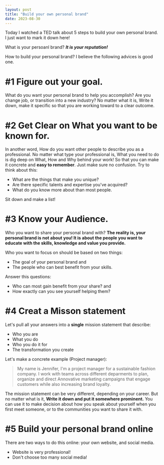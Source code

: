 ```yaml
---
layout: post
title: "Build your own personal brand"
date: 2023-08-30
---
```


Today I watched a TED talk about 5 steps to build your own personal brand.
I just want to mark it down here!

What is your persoanl brand? **_It is your reputation!_**

How to build your personal brand? I believe the following advices is good one.

# #1 Figure out your goal.

What do you want your personal brand to help you accomplish? Are you change job, or transition into a new industry?
No matter what it is, Write it down, make it specific so that you are working toward to a clear outcome.

# #2 Get Clear on What you want to be known for.

In another word, How do you want other people to describe you as a professional.
No matter what type your professional is, What you need to do is dig deep on What, How and Why behind your work! So that you can make it concrete and **easy to remember**. Just make sure no confusion.
Try to think about this:

- What are the things that make you unique?
- Are there specific talents and expertise you've acquired?
- What do you know more about than most people.

Sit down and make a list!

# #3 Know your Audience.

Who you want to share your personal brand with?
**The reality is, your personal brand is not about you! It is about the people you want to educate with the skills, knowledge and value you provide.**

Who you want to focus on should be based on two things:

- The goal of your personal brand and
- The people who can best benefit from your skills.

Answer this questions:

- Who can most gain benefit from your share? and
- How exactly can you see yourself helping them?

# #4 Creat a Misson statement

Let's pull all your answers into a **single** mission statement that describe:

- Who you are
- What you do
- Who you do it for
- The transformation you create

Let's make a concrete example (Project manager):

> My name is Jennifer, I'm a project manager for a sustainable fashion company. I work with teams across different deparments to plan, organize and direct Annovative marketing campaigns that engage customers while also increasing brand loyalty.

The mission statement can be very different, depending on your career. But no matter what is it, **Write it down and put it somewhere prominent.**
You can use it to make decision about how you speak about yourself when you first meet someone, or to the communities you want to share it with.

# #5 Build your personal brand online

There are two ways to do this online: your own website, and social media.

- Website is very professional!
- Don't choose too many social media!
